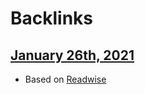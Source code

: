 
# Backlinks
## [January 26th, 2021](<January 26th, 2021.md>)
- Based on [Readwise](<Readwise.md>)

